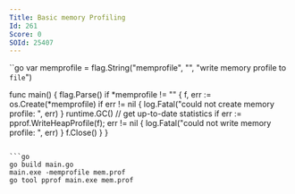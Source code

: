 ```yaml
---
Title: Basic memory Profiling
Id: 261
Score: 0
SOId: 25407
---
```


``go
var memprofile = flag.String("memprofile", "", "write memory profile to `file`")

func main() {
    flag.Parse()
    if *memprofile != "" {
        f, err := os.Create(*memprofile)
        if err != nil {
            log.Fatal("could not create memory profile: ", err)
        }
        runtime.GC() // get up-to-date statistics
        if err := pprof.WriteHeapProfile(f); err != nil {
            log.Fatal("could not write memory profile: ", err)
        }
        f.Close()
    }
}
```

```go
go build main.go
main.exe -memprofile mem.prof
go tool pprof main.exe mem.prof
```
